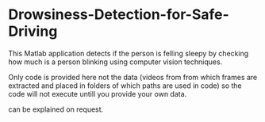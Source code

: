 # Drowsiness-Detection-for-Safe-Driving
This Matlab application detects if the person is felling sleepy by checking how much is a person blinking using computer vision techniques.

Only code is provided here not the data (videos from from which frames are extracted and placed in folders of which paths are used in code) so the code will not execute untill you provide your own data.

can be explained on request.
